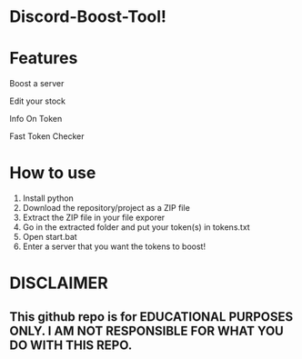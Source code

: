# Discord-Boost-Tool!


# Features


Boost a server

Edit your stock   

Info On Token 

Fast Token Checker
 
# How to use

1. Install python
2. Download the repository/project as a ZIP file 
3. Extract the ZIP file in your file exporer 
4. Go in the extracted folder and put your token(s) in tokens.txt
5. Open start.bat
6. Enter a server that you want the tokens to boost!

# DISCLAIMER 

## This github repo is for EDUCATIONAL PURPOSES ONLY. I AM NOT RESPONSIBLE FOR WHAT YOU DO WITH THIS REPO.